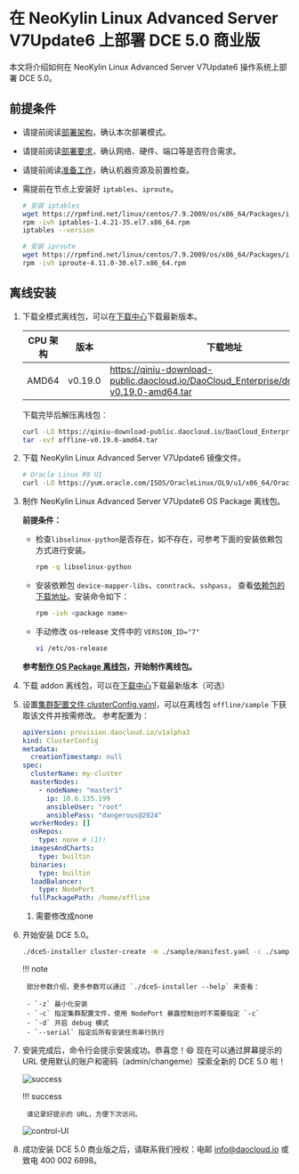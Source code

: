 # 在 NeoKylin Linux Advanced Server V7Update6 上部署 DCE 5.0 商业版

本文将介绍如何在 NeoKylin Linux Advanced Server V7Update6 操作系统上部署 DCE 5.0。

## 前提条件

- 请提前阅读[部署架构](../commercial/deploy-arch.md)，确认本次部署模式。
- 请提前阅读[部署要求](../commercial/deploy-requirements.md)，确认网络、硬件、端口等是否符合需求。
- 请提前阅读[准备工作](../commercial/prepare.md)，确认机器资源及前置检查。
- 需提前在节点上安装好 `iptables`、`iproute`。

    ```bash
    # 安装 iptables
    wget https://rpmfind.net/linux/centos/7.9.2009/os/x86_64/Packages/iptables-1.4.21-35.el7.x86_64.rpm
    rpm -ivh iptables-1.4.21-35.el7.x86_64.rpm
    iptables --version
    
    # 安装 iproute
    wget https://rpmfind.net/linux/centos/7.9.2009/os/x86_64/Packages/iproute-4.11.0-30.el7.x86_64.rpm
    rpm -ivh iproute-4.11.0-30.el7.x86_64.rpm
    ```

## 离线安装

1. 下载全模式离线包，可以在[下载中心](../../download/index.md)下载最新版本。

    | CPU 架构 | 版本   | 下载地址    |
    | -------- | ------ | -------- |
    | AMD64    | v0.19.0 | <https://qiniu-download-public.daocloud.io/DaoCloud_Enterprise/dce5/offline-v0.19.0-amd64.tar> |

    下载完毕后解压离线包：

    ```bash
    curl -LO https://qiniu-download-public.daocloud.io/DaoCloud_Enterprise/dce5/offline-v0.19.0-amd64.tar
    tar -xvf offline-v0.19.0-amd64.tar
    ```

2. 下载 NeoKylin Linux Advanced Server V7Update6 镜像文件。

    ```bash
    # Oracle Linux R9 U1
    curl -LO https://yum.oracle.com/ISOS/OracleLinux/OL9/u1/x86_64/OracleLinux-R9-U1-x86_64-dvd.iso
    ```

3. 制作 NeoKylin Linux Advanced Server V7Update6 OS Package 离线包。

    **前提条件：**

    - 检查`libselinux-python`是否存在，如不存在，可参考下面的安装依赖包方式进行安装。

        ```bash
        rpm -q libselinux-python
        ```

    - 安装依赖包 `device-mapper-libs`、`conntrack`、`sshpass`，
      查看[依赖包的下载地址](https://rpmfind.net/linux/rpm2html/search.php?query=sshpass&submit=Search+)。安装命令如下：

        ```bash
        rpm -ivh <package name>
        ```

    - 手动修改 os-release 文件中的 `VERSION_ID="7"`

        ```bash
        vi /etc/os-release
        ```

    **参考[制作 OS Package 离线包](../os-install/otherlinux.md#os-package)，开始制作离线包。**

4. 下载 addon 离线包，可以在[下载中心](../../download/index.md)下载最新版本（可选）

5. 设置[集群配置文件 clusterConfig.yaml](../commercial/cluster-config.md)，可以在离线包 `offline/sample` 下获取该文件并按需修改。
    参考配置为：

    ```yaml
    apiVersion: provision.daocloud.io/v1alpha3
    kind: ClusterConfig
    metadata:
      creationTimestamp: null
    spec:
      clusterName: my-cluster
      masterNodes:
        - nodeName: "master1"
          ip: 10.6.135.199
          ansibleUser: "root"
          ansiblePass: "dangerous@2024"
      workerNodes: []
      osRepos:
        type: none # (1)!
      imagesAndCharts:
        type: builtin
      binaries:
        type: builtin
      loadBalancer:
        type: NodePort
      fullPackagePath: /home/offline
    ```

    1. 需要修改成none

6. 开始安装 DCE 5.0。

    ```bash
    ./dce5-installer cluster-create -m ./sample/manifest.yaml -c ./sample/clusterConfig.yaml
    ```

    !!! note

        部分参数介绍，更多参数可以通过 `./dce5-installer --help` 来查看：
        
        - `-z` 最小化安装
        - `-c` 指定集群配置文件，使用 NodePort 暴露控制台时不需要指定 `-c`
        - `-d` 开启 debug 模式
        - `--serial` 指定后所有安装任务串行执行

7. 安装完成后，命令行会提示安装成功。恭喜您！:smile: 现在可以通过屏幕提示的 URL 使用默认的账户和密码（admin/changeme）探索全新的 DCE 5.0 啦！

    ![success](https://docs.daocloud.io/daocloud-docs-images/docs/install/images/success.png)

    !!! success

        请记录好提示的 URL，方便下次访问。

    ![control-UI](../images/ui-neoky.png)

8. 成功安装 DCE 5.0 商业版之后，请联系我们授权：电邮 [info@daocloud.io](mailto:info@daocloud.io) 或致电 400 002 6898。
